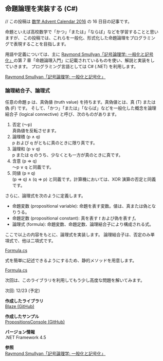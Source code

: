 ## 命題論理を実装する (C#)

// この投稿は [数学 Advent Calendar 2016](http://qiita.com/advent-calendar/2016/math) の 16 日目の記事です。

命題といえば高校数学で「かつ」「または」「ならば」などを学習することと思いますが、
この投稿では、これらを一般化、形式化した命題論理をプログラミングで表現することを目指します。

用語や定義については、主に [Raymond Smullyan「記号論理学: 一般化と記号化」](https://www.amazon.co.jp/dp/4621085727)の第 7 章「命題論理入門」に記載されているものを使い、解説と実装をしていきます。
プログラミング言語としては C# (.NET) を利用します。

[Raymond Smullyan「記号論理学: 一般化と記号化」](https://www.amazon.co.jp/dp/4621085727)

### 論理結合子、論理式
任意の命題 p は、真偽値 (truth value) を持ちます。真偽値とは、真 (T) または偽 (F) です。
そして、「かつ」「または」「ならば」などを一般化した概念を論理結合子 (logical connective) と呼び、次のものがあります。

1. 否定 (～p)  
真偽値を反転させます。
1. 論理積 (p ∧ q)  
p および q がともに真のときに限り真です。
1. 論理和 (p ∨ q)  
p または q のうち、少なくとも一方が真のときに真です。
1. 含意 (p ⇒ q)  
～p ∨ q と同義です。
1. 同値 (p ≡ q)  
(p ⇒ q) ∧ (q ⇒ p) と同義です。計算機においては、XOR 演算の否定と同義です。

さらに、論理式を次のように定義します。

- 命題変数 (propositional variable): 命題を表す変数。値は、真または偽となりうる。
- 命題定数 (propositional constant): 真を表す *t* および偽を表す *f*。
- 論理式 (formula): 命題変数、命題定数、論理結合子により構成される式。

ここで以上の内容をもとに、論理式を実装します。
論理結合子は、否定のみ単項式で、他は二項式です。

[Formula.cs](https://gist.github.com/sakapon/fa4a0bf84a702e6b066b093be055b201)

式を簡単に記述できるようにするため、静的メソッドを用意します。

[Formula.cs](https://gist.github.com/sakapon/f32b48c1aea3357ae3d37460552043da)

次回は、このライブラリを利用してもう少し高度な問題を解いてみます。

次回: 12/23 (予定)

**作成したライブラリ**  
[Blaze (GitHub)](https://github.com/sakapon/Blaze)

**作成したサンプル**  
[PropositionsConsole (GitHub)](https://github.com/sakapon/Samples-2016/tree/master/MathSample/PropositionsConsole)

**バージョン情報**  
.NET Framework 4.5

**参照**  
[Raymond Smullyan「記号論理学: 一般化と記号化」](https://www.amazon.co.jp/dp/4621085727)
